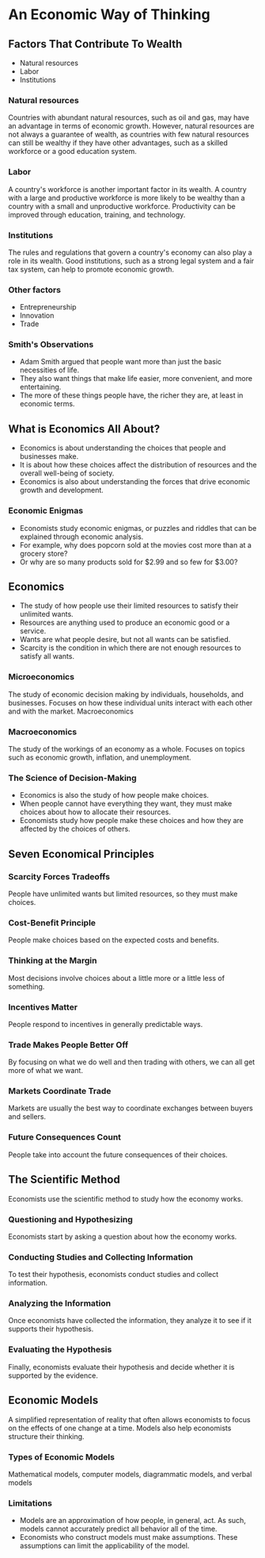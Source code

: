 # An Economic Way of Thinking

## Factors That Contribute To Wealth
- Natural resources 
- Labor 
- Institutions

### Natural resources
Countries with abundant natural resources, such as oil and gas, may have an advantage in terms of economic growth. However, natural resources are not always a guarantee of wealth, as countries with few natural resources can still be wealthy if they have other advantages, such as a skilled workforce or a good education system.

### Labor
A country's workforce is another important factor in its wealth. A country with a large and productive workforce is more likely to be wealthy than a country with a small and unproductive workforce. Productivity can be improved through education, training, and technology.

### Institutions
The rules and regulations that govern a country's economy can also play a role in its wealth. Good institutions, such as a strong legal system and a fair tax system, can help to promote economic growth.

### Other factors
- Entrepreneurship
- Innovation
- Trade

### Smith's Observations
- Adam Smith argued that people want more than just the basic necessities of life.
- They also want things that make life easier, more convenient, and more entertaining.
- The more of these things people have, the richer they are, at least in economic terms.

## What is Economics All About?
- Economics is about understanding the choices that people and businesses make.
- It is about how these choices affect the distribution of resources and the overall well-being of society.
- Economics is also about understanding the forces that drive economic growth and development.

### Economic Enigmas
- Economists study economic enigmas, or puzzles and riddles that can be explained through economic analysis.
- For example, why does popcorn sold at the movies cost more than at a grocery store?
- Or why are so many products sold for $2.99 and so few for $3.00?

## Economics
- The study of how people use their limited resources to satisfy their unlimited wants.
- Resources are anything used to produce an economic good or a service.
- Wants are what people desire, but not all wants can be satisfied.
- Scarcity is the condition in which there are not enough resources to satisfy all wants.

### Microeconomics
The study of economic decision making by individuals, households, and businesses.
Focuses on how these individual units interact with each other and with the market.
Macroeconomics

### Macroeconomics
The study of the workings of an economy as a whole.
Focuses on topics such as economic growth, inflation, and unemployment.

### The Science of Decision-Making
- Economics is also the study of how people make choices.
- When people cannot have everything they want, they must make choices about how to allocate their resources.
- Economists study how people make these choices and how they are affected by the choices of others.

## Seven Economical Principles
### Scarcity Forces Tradeoffs
People have unlimited wants but limited resources, so they must make choices.
### Cost-Benefit Principle
People make choices based on the expected costs and benefits.
### Thinking at the Margin
Most decisions involve choices about a little more or a little less of something.
### Incentives Matter
People respond to incentives in generally predictable ways.
### Trade Makes People Better Off
By focusing on what we do well and then trading with others, we can all get more of what we want.
### Markets Coordinate Trade
Markets are usually the best way to coordinate exchanges between buyers and sellers.
### Future Consequences Count
People take into account the future consequences of their choices.

## The Scientific Method
Economists use the scientific method to study how the economy works.

### Questioning and Hypothesizing
Economists start by asking a question about how the economy works.

### Conducting Studies and Collecting Information
To test their hypothesis, economists conduct studies and collect information.

### Analyzing the Information
Once economists have collected the information, they analyze it to see if it supports their hypothesis.

### Evaluating the Hypothesis
Finally, economists evaluate their hypothesis and decide whether it is supported by the evidence.

## Economic Models
A simplified representation of reality that often allows economists to focus on the effects of one change at a time. Models also help economists structure their thinking.
### Types of Economic Models
Mathematical models, computer models, diagrammatic models, and verbal models
### Limitations
- Models are an approximation of how people, in general, act. As such, models cannot accurately predict all behavior all of the time.
- Economists who construct models must make assumptions. These assumptions can limit the applicability of the model.